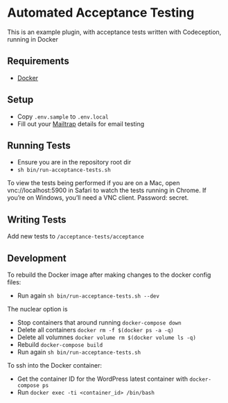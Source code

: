 # Automated Acceptance Testing

This is an example plugin, with acceptance tests written with Codeception, running in Docker

## Requirements

- [Docker](https://www.docker.com/community-edition)

## Setup

- Copy `.env.sample` to `.env.local`
- Fill out your [Mailtrap](https://mailtrap.io/) details for email testing

## Running Tests

- Ensure you are in the repository root dir
- `sh bin/run-acceptance-tests.sh`

To view the tests being performed if you are on a Mac, open vnc://localhost:5900 in Safari to watch the tests running in Chrome. If you’re on Windows, you’ll need a VNC client. Password: secret.

## Writing Tests

Add new tests to `/acceptance-tests/acceptance`

## Development

To rebuild the Docker image after making changes to the docker config files:

- Run again `sh bin/run-acceptance-tests.sh --dev`

The nuclear option is 

- Stop containers that around running `docker-compose down`
- Delete all containers `docker rm -f $(docker ps -a -q)`
- Delete all volumnes `docker volume rm $(docker volume ls -q)`
- Rebuild `docker-compose build`
- Run again `sh bin/run-acceptance-tests.sh`

To ssh into the Docker container:

- Get the container ID for the WordPress latest container with `docker-compose ps`
- Run `docker exec -ti <container_id> /bin/bash`